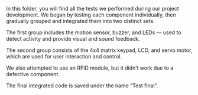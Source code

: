 In this folder, you will find all the tests we performed during our project development. We began by testing each component individually, then gradually grouped and integrated them into two distinct sets.

The first group includes the motion sensor, buzzer, and LEDs — used to detect activity and provide visual and sound feedback.

The second group consists of the 4x4 matrix keypad, LCD, and servo motor, which are used for user interaction and control.

We also attempted to use an RFID module, but it didn’t work due to a defective component.

The final integrated code is saved under the name “Test final”.

